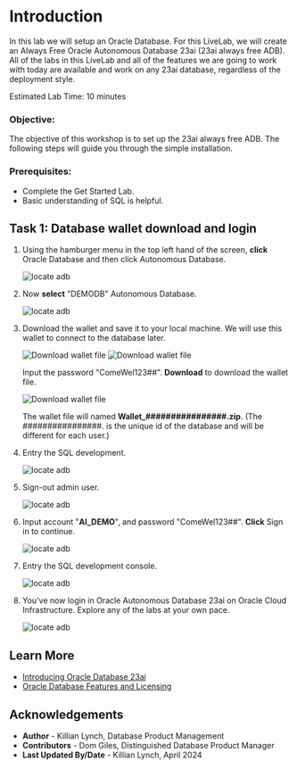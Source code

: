 # Introduction

In this lab we will setup an Oracle Database. For this LiveLab, we will create an Always Free Oracle Autonomous Database 23ai (23ai always free ADB). All of the labs in this LiveLab and all of the features we are going to work with today are available and work on any 23ai database, regardless of the deployment style.

Estimated Lab Time: 10 minutes

### Objective:
The objective of this workshop is to set up the 23ai always free ADB. The following steps will guide you through the simple installation.

### Prerequisites:
- Complete the Get Started Lab.
- Basic understanding of SQL is helpful.

## Task 1: Database wallet download and login
1. Using the hamburger menu in the top left hand of the screen, **click** Oracle Database and then click Autonomous Database.

    ![locate adb](images/im1.png " ")

2. Now **select** "DEMODB" Autonomous Database.

    ![locate adb](images/im2-workshop.png " ")

3. Download the wallet and save it to your local machine. We will use this wallet to connect to the database later.

    ![Download wallet file](images/im1-download-wallet-workshop.png " ")
    ![Download wallet file](images/im2-download-wallet-workshop.png " ")

    Input the password "ComeWel123##". **Download** to download the wallet file.

    ![Download wallet file](images/im3-download-wallet-workshop.png " ")

    The wallet file will named **Wallet_################.zip**. (The ################. is the unique id of the database and will be different for each user.)

4. Entry the SQL development.

    ![locate adb](images/im3-workshop.png " ")

5. Sign-out admin user.

    ![locate adb](images/im4-workshop.png " ")

6. Input account "**AI_DEMO**", and password "ComeWel123##". **Click** Sign in to continue.

    ![locate adb](images/im5-workshop.png " ")

7. Entry the SQL development console.

    ![locate adb](images/im6-workshop.png " ")

8. You've now login in Oracle Autonomous Database 23ai on Oracle Cloud Infrastructure. Explore any of the labs at your own pace.

    ![locate adb](images/im7-workshop.png " ")

## Learn More

* [Introducing Oracle Database 23ai](https://blogs.oracle.com/database/post/oracle-database-23ai-the-next-long-term-support-release)
* [Oracle Database Features and Licensing](https://apex.oracle.com/pls/apex/r/features/dbfeatures/home)

## Acknowledgements
* **Author** - Killian Lynch, Database Product Management
* **Contributors** - Dom Giles, Distinguished Database Product Manager
* **Last Updated By/Date** - Killian Lynch, April 2024
